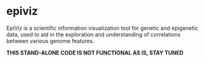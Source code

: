 epiviz
======

EpiViz is a scientific information visualization tool for genetic and epigenetic data, used to aid in the exploration and understanding of correlations between various genome features.

**THIS STAND-ALONE CODE IS NOT FUNCTIONAL AS IS, STAY TUNED**
